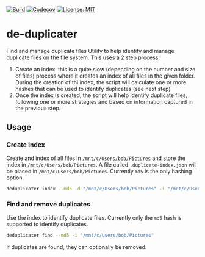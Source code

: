 [![Build](https://github.com/driessamyn/deduplicater/workflows/Build/badge.svg)](https://github.com/driessamyn/deduplicater/actions?query=workflow%3ABuild)
[![Codecov](https://codecov.io/gh/<driessamyn/deduplicater/branch/master/graph/badge.svg)](https://codecov.io/gh/driessamyn/deduplicater)
[![License: MIT](https://img.shields.io/badge/License-MIT-yellow.svg)](https://opensource.org/licenses/MIT)

# de-duplicater

Find and manage duplicate files
Utility to help identify and manage duplicate files on the file system.
This uses a 2 step process:

1. Create an index: this is a quite slow (depending on the number and size of files) process where it creates an index of all files in the given folder. During the creation of thi index, the script will calculate one or more hashes that can be used to identify duplicates (see next step)
1. Once the index is created, the script will help identify duplicate files, following one or more strategies and based on information captured in the previous step.

## Usage

### Create index

Create and index of all files in `/mnt/c/Users/bob/Pictures` and store the index in `/mnt/c/Users/bob/Pictures`.
A file called `.duplicate-index.json` will be placed in `/mnt/c/Users/bob/Pictures`.
Currently `md5` is the only hashing option.
```bash
deduplicater index --md5 -d "/mnt/c/Users/bob/Pictures" -i "/mnt/c/Users/bob/Pictures"
```

### Find and remove duplicates

Use the index to identify duplicate files.
Currently only the `md5` hash is supported to identify duplicates.
``` bash
deduplicater find --md5 -i "/mnt/c/Users/bob/Pictures"
```

If duplicates are found, they can optionally be removed.
